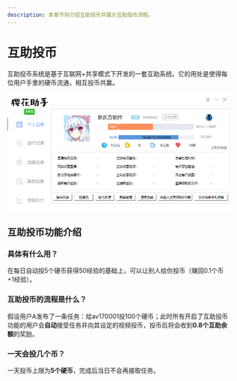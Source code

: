 ```yaml
---
description: 本章节将介绍互助投币并展示互助投币流程。
---
```


# 互助投币

互助投币系统是基于互联网+共享模式下开发的一套互助系统。它的用处是使得每位用户手里的硬币流通，相互投币共赢。

![&#x4E92;&#x52A9;&#x6295;&#x5E01;&#x754C;&#x9762;&#x793A;&#x610F;&#x56FE;](../.gitbook/assets/image%20%2834%29.png)

## 互助投币功能介绍

### 具体有什么用？

在每日自动投5个硬币获得50经验的基础上，可以让别人给你投币（赚回0.1个币+1经验）。

### 互助投币的流程是什么？

假设用户A发布了一条任务：给av170001投100个硬币；此时所有开启了互助投币功能的用户会**自动**接受任务并向其设定的视频投币，投币后将会收到**0.8个互助余额**的奖励。

### 一天会投几个币？

 一天投币上限为**5个硬币**，​完成后当日不会再接取任务。

